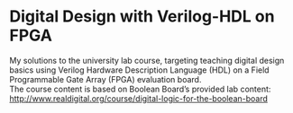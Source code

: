 # Digital Design with Verilog-HDL on FPGA
My solutions to the university lab course, targeting teaching digital design basics using Verilog Hardware Description Language (HDL) on a Field Programmable Gate Array (FPGA) evaluation board.</br>
The course content is based on Boolean Board’s provided lab content:
http://www.realdigital.org/course/digital-logic-for-the-boolean-board
